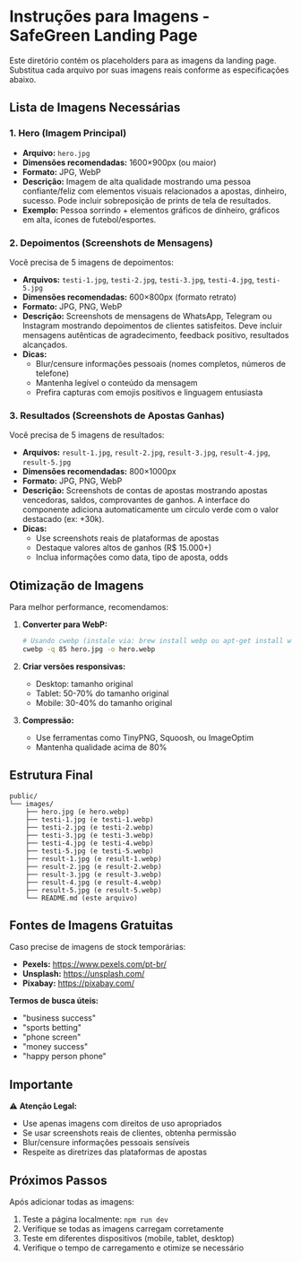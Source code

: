 # Instruções para Imagens - SafeGreen Landing Page

Este diretório contém os placeholders para as imagens da landing page. Substitua cada arquivo por suas imagens reais conforme as especificações abaixo.

## Lista de Imagens Necessárias

### 1. Hero (Imagem Principal)
- **Arquivo:** `hero.jpg`
- **Dimensões recomendadas:** 1600×900px (ou maior)
- **Formato:** JPG, WebP
- **Descrição:** Imagem de alta qualidade mostrando uma pessoa confiante/feliz com elementos visuais relacionados a apostas, dinheiro, sucesso. Pode incluir sobreposição de prints de tela de resultados.
- **Exemplo:** Pessoa sorrindo + elementos gráficos de dinheiro, gráficos em alta, ícones de futebol/esportes.

### 2. Depoimentos (Screenshots de Mensagens)
Você precisa de 5 imagens de depoimentos:

- **Arquivos:** `testi-1.jpg`, `testi-2.jpg`, `testi-3.jpg`, `testi-4.jpg`, `testi-5.jpg`
- **Dimensões recomendadas:** 600×800px (formato retrato)
- **Formato:** JPG, PNG, WebP
- **Descrição:** Screenshots de mensagens de WhatsApp, Telegram ou Instagram mostrando depoimentos de clientes satisfeitos. Deve incluir mensagens autênticas de agradecimento, feedback positivo, resultados alcançados.
- **Dicas:**
  - Blur/censure informações pessoais (nomes completos, números de telefone)
  - Mantenha legível o conteúdo da mensagem
  - Prefira capturas com emojis positivos e linguagem entusiasta

### 3. Resultados (Screenshots de Apostas Ganhas)
Você precisa de 5 imagens de resultados:

- **Arquivos:** `result-1.jpg`, `result-2.jpg`, `result-3.jpg`, `result-4.jpg`, `result-5.jpg`
- **Dimensões recomendadas:** 800×1000px
- **Formato:** JPG, PNG, WebP
- **Descrição:** Screenshots de contas de apostas mostrando apostas vencedoras, saldos, comprovantes de ganhos. A interface do componente adiciona automaticamente um círculo verde com o valor destacado (ex: +30k).
- **Dicas:**
  - Use screenshots reais de plataformas de apostas
  - Destaque valores altos de ganhos (R$ 15.000+)
  - Inclua informações como data, tipo de aposta, odds

## Otimização de Imagens

Para melhor performance, recomendamos:

1. **Converter para WebP:**
   ```bash
   # Usando cwebp (instale via: brew install webp ou apt-get install webp)
   cwebp -q 85 hero.jpg -o hero.webp
   ```

2. **Criar versões responsivas:**
   - Desktop: tamanho original
   - Tablet: 50-70% do tamanho original
   - Mobile: 30-40% do tamanho original

3. **Compressão:**
   - Use ferramentas como TinyPNG, Squoosh, ou ImageOptim
   - Mantenha qualidade acima de 80%

## Estrutura Final

```
public/
└── images/
    ├── hero.jpg (e hero.webp)
    ├── testi-1.jpg (e testi-1.webp)
    ├── testi-2.jpg (e testi-2.webp)
    ├── testi-3.jpg (e testi-3.webp)
    ├── testi-4.jpg (e testi-4.webp)
    ├── testi-5.jpg (e testi-5.webp)
    ├── result-1.jpg (e result-1.webp)
    ├── result-2.jpg (e result-2.webp)
    ├── result-3.jpg (e result-3.webp)
    ├── result-4.jpg (e result-4.webp)
    ├── result-5.jpg (e result-5.webp)
    └── README.md (este arquivo)
```

## Fontes de Imagens Gratuitas

Caso precise de imagens de stock temporárias:

- **Pexels:** https://www.pexels.com/pt-br/
- **Unsplash:** https://unsplash.com/
- **Pixabay:** https://pixabay.com/

**Termos de busca úteis:**
- "business success"
- "sports betting"
- "phone screen"
- "money success"
- "happy person phone"

## Importante

⚠️ **Atenção Legal:**
- Use apenas imagens com direitos de uso apropriados
- Se usar screenshots reais de clientes, obtenha permissão
- Blur/censure informações pessoais sensíveis
- Respeite as diretrizes das plataformas de apostas

## Próximos Passos

Após adicionar todas as imagens:

1. Teste a página localmente: `npm run dev`
2. Verifique se todas as imagens carregam corretamente
3. Teste em diferentes dispositivos (mobile, tablet, desktop)
4. Verifique o tempo de carregamento e otimize se necessário
